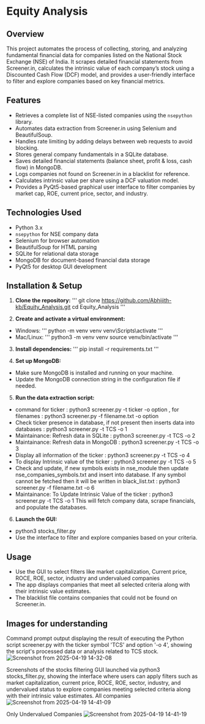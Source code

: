 # Equity Analysis

## Overview
This project automates the process of collecting, storing, and analyzing fundamental financial data for companies listed on the National Stock Exchange (NSE) of India. It scrapes detailed financial statements from Screener.in, calculates the intrinsic value of each company’s stock using a Discounted Cash Flow (DCF) model, and provides a user-friendly interface to filter and explore companies based on key financial metrics.

## Features
- Retrieves a complete list of NSE-listed companies using the `nsepython` library.
- Automates data extraction from Screener.in using Selenium and BeautifulSoup.
- Handles rate limiting by adding delays between web requests to avoid blocking.
- Stores general company fundamentals in a SQLite database.
- Saves detailed financial statements (balance sheet, profit & loss, cash flow) in MongoDB.
- Logs companies not found on Screener.in in a blacklist for reference.
- Calculates intrinsic value per share using a DCF valuation model.
- Provides a PyQt5-based graphical user interface to filter companies by market cap, ROE, current price, sector, and industry.

## Technologies Used
- Python 3.x
- `nsepython` for NSE company data
- Selenium for browser automation
- BeautifulSoup for HTML parsing
- SQLite for relational data storage
- MongoDB for document-based financial data storage
- PyQt5 for desktop GUI development

## Installation & Setup
1. **Clone the repository:**
   '''
   git clone https://github.com/Abhijith-kb/Equity_Analysis.git
   cd Equity_Analysis
   '''

2. **Create and activate a virtual environment:**
- Windows:
   '''
   python -m venv venv
   venv\Scripts\activate
   '''
- Mac/Linux:
   '''
   python3 -m venv venv
   source venv/bin/activate
   '''

3. **Install dependencies:**
   '''
   pip install -r requirements.txt
   '''

4. **Set up MongoDB:**
- Make sure MongoDB is installed and running on your machine.
- Update the MongoDB connection string in the configuration file if needed.

5. **Run the data extraction script:**
- command for ticker : python3 screener.py -t ticker -o option , for filenames : python3 screener.py -f filename.txt -o option
- Check ticker presence in database, if not present then inserts data into databases : python3 screener.py -t TCS -o 1
- Maintainance: Refresh data in SQLite : python3 screener.py -t TCS -o 2
- Maintainance: Refresh data in MongoDB : python3 screener.py -t TCS -o 3
- Display all information of the ticker : python3 screener.py -t TCS -o 4
- To display Intrinsic value of the ticker : python3 screener.py -t TCS -o 5
- Check and update, if new symbols exists in nse_module then update nse_companies_symbols.txt and insert into database. If any symbol cannot be fetched then it will be written in black_list.txt : python3 screener.py -f filename.txt -o 6
- Maintainance: To Update Intrinsic Value of the ticker : python3 screener.py -t TCS -o 1
This will fetch company data, scrape financials, and populate the databases.

6. **Launch the GUI:**
- python3 stocks_filter.py
- Use the interface to filter and explore companies based on your criteria.

## Usage
- Use the GUI to select filters like market capitalization, Current price, ROCE, ROE, sector, industry and undervalued companies
- The app displays companies that meet all selected criteria along with their intrinsic value estimates.
- The blacklist file contains companies that could not be found on Screener.in.

## Images for understanding
Command prompt output displaying the result of executing the Python script screener.py with the ticker symbol 'TCS' and option '-o 4', showing the script's processed data or analysis related to TCS stock.
![Screenshot from 2025-04-19 14-32-08](https://github.com/user-attachments/assets/541047f3-e03e-4401-92a8-d4979f5796bb)

Screenshots of the stocks filtering GUI launched via python3 stocks_filter.py, showing the interface where users can apply filters such as market capitalization, current price, ROCE, ROE, sector, industry, and undervalued status to explore companies meeting selected criteria along with their intrinsic value estimates.
All companies
![Screenshot from 2025-04-19 14-41-09](https://github.com/user-attachments/assets/373b95cf-6bf1-4105-a249-36ee51a7d415)

Only Undervalued Companies
![Screenshot from 2025-04-19 14-41-19](https://github.com/user-attachments/assets/dfc3cc42-24bd-4781-8c65-e77fe4df3f36)


